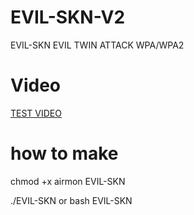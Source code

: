 # EVIL-SKN-V2
EVIL-SKN EVIL TWIN ATTACK WPA/WPA2

# Video

<a href="https://youtu.be/ley7ipMGkvM">TEST VIDEO</a>

# how to make

 chmod +x airmon EVIL-SKN
 
 ./EVIL-SKN or bash EVIL-SKN
